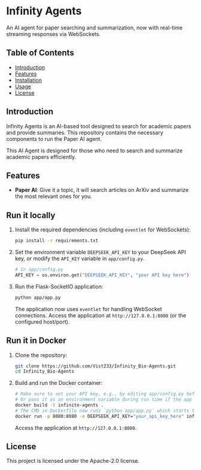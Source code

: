 # Infinity Agents

An AI agent for paper searching and summarization, now with real-time streaming responses via WebSockets.

## Table of Contents

- [Introduction](#introduction)
- [Features](#features)
- [Installation](#installation)
- [Usage](#usage)
- [License](#license)

## Introduction

Infinity Agents is an AI-based tool designed to search for academic papers and provide summaries. This repository contains the necessary components to run the Paper AI agent.

This AI Agent is designed for those who need to search and summarize academic papers efficiently.

## Features

- **Paper AI**: Give it a topic, it will search articles on ArXiv and summarize the most relevant ones for you.

## Run it locally

1.  Install the required dependencies (including `eventlet` for WebSockets):
    ```bash
    pip install -r requirements.txt
    ```

2.  Set the environment variable `DEEPSEEK_API_KEY` to your DeepSeek API key, or modify the `API_KEY` variable in `app/config.py`.

    ```python
    # In app/config.py
    API_KEY = os.environ.get("DEEPSEEK_API_KEY", "your API key here")
    ```

3.  Run the Flask-SocketIO application:
    ```bash
    python app/app.py
    ```
    The application now uses `eventlet` for handling WebSocket connections. Access the application at `http://127.0.0.1:8080` (or the configured host/port).

## Run it in Docker

1.  Clone the repository:
    ```bash
    git clone https://github.com/Vist233/Infinity_Bio-Agents.git
    cd Infinity_Bio-Agents
    ```
2.  Build and run the Docker container:
    ```bash
    # Make sure to set your API key, e.g., by editing app/config.py before building
    # Or pass it as an environment variable during run time if the app is configured to read it
    docker build -t infinite-agents .
    # The CMD in Dockerfile now runs `python app/app.py` which starts the SocketIO server
    docker run -p 8080:8080 -e DEEPSEEK_API_KEY="your_api_key_here" infinite-agents
    ```
    Access the application at `http://127.0.0.1:8080`.

## License

This project is licensed under the Apache-2.0 license.

